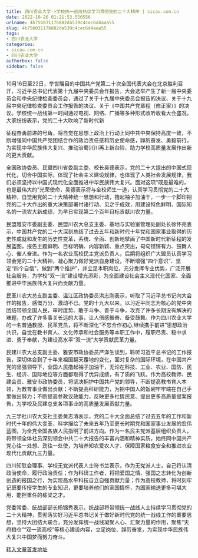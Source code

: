 ```yaml
---
title: 四川农业大学->学校统一战线热议学习贯彻党的二十大精神 | sicau.com.cn
date: 2022-10-26 01:21:53.556556
urlname: 4b75b03117b882da539c4cec6d4aaa55
slug: 4b75b03117b882da539c4cec6d4aaa55
tags: 
- 四川农业大学
categories:
- sicau.com.cn
- 四川农业大学
authorbox: false
sidebar: false
---
```

10月16日至22日，举世瞩目的中国共产党第二十次全国代表大会在北京胜利召开，习近平总书记代表第十九届中央委员会作报告，大会选举产生了新一届中央委员会和中央纪律检查委员会，通过了关于十九届中央委员会报告的决议、关于十九届中央纪律检查委员会工作报告的决议、关于《中国共产党章程（修正案）》的决议。学校统一战线第一时间通过电视、网络、广播等多种形式收听收看大会盛况。大家纷纷表示，党的二十大吹响了新时代新
<!--more-->
征程奋勇前进的号角，将自觉在思想上政治上行动上同中共中央保持高度一致，不断增强同中国共产党团结合作的政治责任感和历史使命感，踔厉奋发、勇毅前行，为实现中华民族伟大复兴、推动治蜀兴川再上新台阶、助力学校高质量发展作出新的更大贡献。

全国政协委员、民盟四川省委副主委、校长吴德表示，党的二十大提出的中国式现代化，切合中国实际，体现了社会主义建设规律，也体现了人类社会发展规律，我们必须坚持以中国式现代化全面推进中华民族伟大复兴。面对这项“既是最难的，也是最伟大的”光荣使命，吴德表示将与全校师生一道，认真学习贯彻党的二十大精神，自觉用党的二十大精神统一思想和行动，撸起袖子加油干，一步一个脚印把党的二十大作出的重大决策部署付诸行动、见之于成效，用建设特色鲜明、国际知名的一流农大新成绩，为早日实现第二个百年目标贡献川农力量。

民盟雅安市委副主委、民盟川农大总支主委、基地与实验室管理处副处长徐怀亮表示，中国共产党的二十大深刻总结了过去五年和新时代十年党和国家事业取得的历史性成就和发生的历史性变革，系统、全面、创新地擘画了中国新时代新征程的发展蓝图，报告主题鲜明、目标明确、内容新颖、重点突出，句句铿锵有力、鼓舞人心、催人奋进。作为一名农业高校民主党派负责人，后期将组织广大盟员认真学习领会党的二十大精神，凝心聚力做好党派自身建设，不断增强“四个意识”、坚定“四个自信”，做到“两个维护”，并立足本职岗位，充分发挥专业优势，广泛开展社会服务，为学校“双一流”建设增光添彩，为全面建设社会主义现代化国家、全面推进中华民族伟大复兴而贡献力量。

民革川农大总支副主委、温江区政协委员洪志刚表示，听取了习近平总书记向大会作的报告，感慨万分、激动不已。党的十九大以来，以习近平同志为核心的党中央团结带领全国人民，审时度势、敢于斗争、善于斗争，攻克了许多长期没有解决的难题，办成了许多事关长远的大事，让人倍感振奋、备受鼓舞。作为四川农业大学的一名普通教授、民革党员，将不断深化“不忘合作初心,继续携手前进”思想政治共识，自觉在教书育人、文化传承和社会服务等本职工作中，履职尽责、稳中求进、勇于奉献，为建设高水平“双一流”大学贡献民革力量。

民建川农大总支副主委、雅安市政协委员严泽生谈到，聆听习近平总书记的工作报告，深切体会到了十年来祖国翻天覆地的变化，面对复杂的国际环境，在中国共产党的坚强领导下，全国人民撸起袖子加油干，无论在科技、工业、农业、国防、民生、经济、国际地位等方面都取得了优异成绩，有了质的飞跃。作为高校教师、民建会员、雅安市政协委员，将坚决拥护中国共产党的领导，不断提高教书育人本领，为教育事业做出贡献；不断提高科研能力，为把中国人的饭碗牢牢端在自己手里做出努力；不断提高参政议政能力，反映更多社情民意、提出更多高质量提案报告，为学校及民建总支各项事业的高质量发展贡献力量。

九三学社川农大支社主委黄志清表示，党的二十大全面总结了过去五年的工作和新时代十年的伟大变革，科学描绘了未来五年乃至更长时期党和国家事业发展的宏伟蓝图，为全党全国各族人民指明了前进方向。作为一名民主党派基层组织负责人，将带领全体社员深刻领会中共二十大报告的丰富内涵和精神实质，始终同中国共产党心往一处想、劲往一处使，为培养知农爱农人才、保障国家粮食安全和推进农业现代化贡献九三力量。

四川知联会理事、学校无党派代表人士符书兰表示，作为无党派人士，自己将认清政治使命，履行政治责任；作为科研工作者，将把爱国之情、强国之志转化为创新创造的报国之行，为实现高水平科技自立自强贡献力量；作为高校教师，将时刻牢记既要传授学生的专业知识，更要培养他们的家国情怀，为国家输送更多可堪大用、能担重任的栋梁之才。

党委常委、统战部部长杨锦秀表示，统战部将带领统一战线人士持续学习贯彻党的二十大精神，贯彻落实好习近平总书记关于做好新时代党的统一战线工作的重要思想，坚持大团结大联合，充分发挥统一战线凝聚人心、汇聚力量的作用，聚焦“天府粮仓”“双一流高校”等核心建设内容，立足岗位、踔厉奋发，为实现中华民族伟大复兴中国梦而努力奋斗。



[转入文章首发地址](https://news.sicau.edu.cn/info/1078/69946.htm)